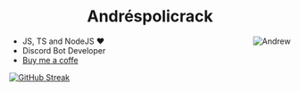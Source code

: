 
<h1 align='center'>Andréspolicrack</h1>

<a align="right" href="https://discord.com/users/500739289462603805" target="blank"><img align="right" src="https://lanyard.cnrad.dev/api/500739289462603805?borderRadius=20px&hideDiscrim=true&idleMessage=Maybe%20sleeping%20🌙" alt="Andrew"/></a>

- JS, TS and NodeJS ❤️
- Discord Bot Developer
- <a href="https://www.buymeacoffee.com/andrewes">Buy me a coffe</a>

[![GitHub Streak](https://github-readme-streak-stats.herokuapp.com?user=Andrespolicrack&theme=dark&hide_border=true&locale=es&date_format=n%2Fj%5B%2FY%5D)](https://github.com/Andrespolicrack)

